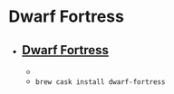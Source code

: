# Dwarf Fortress
- [Dwarf Fortress](https://www.bay12games.com/dwarves/)
  - 
  - 
  - `brew cask install dwarf-fortress`
